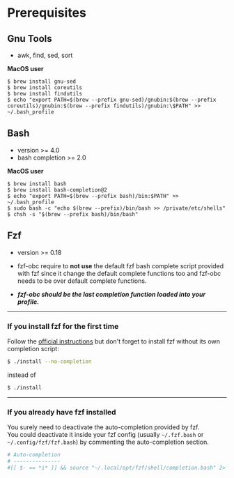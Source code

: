 # Prerequisites

## Gnu Tools

- awk, find, sed, sort

**MacOS user**

```
$ brew install gnu-sed
$ brew install coreutils
$ brew install findutils
$ echo "export PATH=$(brew --prefix gnu-sed)/gnubin:$(brew --prefix coreutils)/gnubin:$(brew --prefix findutils)/gnubin:\$PATH" >> ~/.bash_profile
```

## Bash

- version \>= 4.0
- bash completion \>= 2.0

**MacOS user**

```
$ brew install bash
$ brew install bash-completion@2
$ echo "export PATH=$(brew --prefix bash)/bin:$PATH" >> ~/.bash_profile
$ sudo bash -c "echo $(brew --prefix)/bin/bash >> /private/etc/shells"
$ chsh -s "$(brew --prefix bash)/bin/bash"
```

## Fzf

- version >= 0.18

- fzf-obc require to **not use** the default fzf bash complete script provided with fzf since it change the default complete functions too and fzf-obc needs to be over default complete functions.  
- ***fzf-obc should be the last completion function loaded into your profile.***

---

### If you install fzf for the first time

Follow the [official instructions](https://github.com/junegunn/fzf#using-git) but don't forget to install fzf without its own completion script:

```bash
$ ./install --no-completion
```

instead of

```bash
$ ./install
```

---

### If you already have fzf installed

You surely need to deactivate the auto-completion provided by fzf.  
You could deactivate it inside your fzf config (usually `~/.fzf.bash` or `~/.config/fzf/fzf.bash`) by commenting the auto-completion section.

```bash
# Auto-completion
# ---------------
#[[ $- == *i* ]] && source "~/.local/opt/fzf/shell/completion.bash" 2> /dev/null
```
